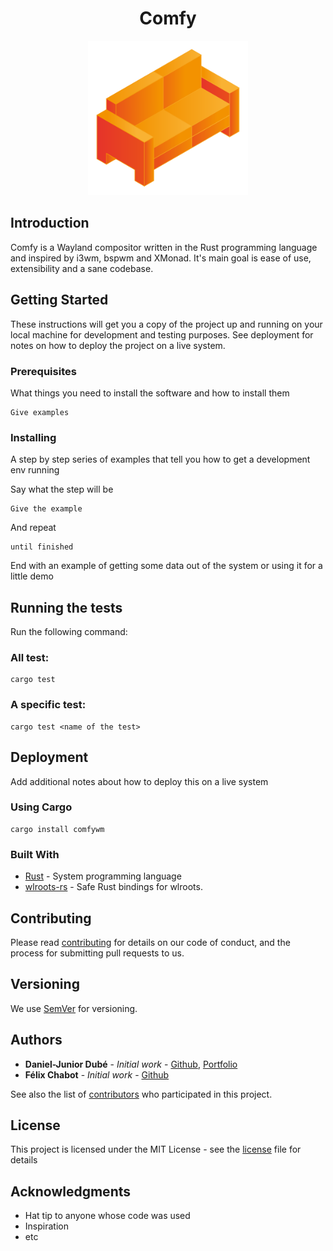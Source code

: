 <h1 align="center">Comfy</h1>
<p align="center">
	<img width="256px" src="./LOGO.svg" alt="Comfy Logo">
</p>

## Introduction

Comfy is a Wayland compositor written in the Rust programming language and inspired by i3wm, bspwm and XMonad. It's main goal is ease of use, extensibility and a sane codebase.

## Getting Started

These instructions will get you a copy of the project up and running on your local machine for development and testing purposes. See deployment for notes on how to deploy the project on a live system.

### Prerequisites

What things you need to install the software and how to install them

```
Give examples
```

### Installing

A step by step series of examples that tell you how to get a development env running

Say what the step will be

```
Give the example
```

And repeat

```
until finished
```

End with an example of getting some data out of the system or using it for a little demo

## Running the tests

Run the following command:

### All test:

```
cargo test
```

### A specific test:

```
cargo test <name of the test>
```

## Deployment

Add additional notes about how to deploy this on a live system

### Using Cargo

```
cargo install comfywm
```

### Built With

* [Rust](https://www.rust-lang.org) - System programming language
* [wlroots-rs](https://github.com/swaywm/wlroots-rs) - Safe Rust bindings for wlroots.

## Contributing

Please read [contributing](CONTRIBUTING.md) for details on our code of conduct, and the process for submitting pull requests to us.

## Versioning

We use [SemVer](http://semver.org/) for versioning.

## Authors

* **Daniel-Junior Dubé** - *Initial work* - [Github](https://github.com/daniel-junior-dube), [Portfolio](https://daniel-junior-dube.github.io)
* **Félix Chabot** - *Initial work* - [Github](https://github.com/chabam)

See also the list of [contributors](CONTRIBUTORS.md) who participated in this project.

## License

This project is licensed under the MIT License - see the [license](LICENSE.md) file for details

## Acknowledgments

* Hat tip to anyone whose code was used
* Inspiration
* etc
